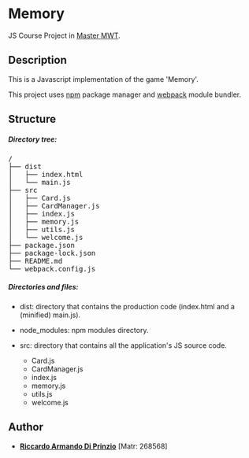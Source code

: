 Memory
=======
JS Course Project in [Master MWT](http://mwt.disim.univaq.it/).

## Description 

This is a Javascript implementation of the game 'Memory'.

This project uses [npm](https://www.npmjs.com/) package manager and [webpack](https://webpack.js.org/) module bundler.

## Structure

##### Directory tree:
<pre>
/
├── dist
│   ├── index.html
│   └── main.js
├── src
│   ├── Card.js
│   ├── CardManager.js
│   ├── index.js
│   ├── memory.js
│   ├── utils.js
│   └── welcome.js
├── package.json
├── package-lock.json
├── README.md
└── webpack.config.js
</pre>

##### Directories and files:
* dist: directory that contains the production code (index.html and a (minified) main.js).

* node_modules: npm modules directory.

* src: directory that contains all the application's JS source code.
    * Card.js
    * CardManager.js
    * index.js
    * memory.js
    * utils.js
    * welcome.js

## Author
* **[Riccardo Armando Di Prinzio](mailto:riccardoarmando.diprinzio@student.univaq.it)** [Matr: 268568]
